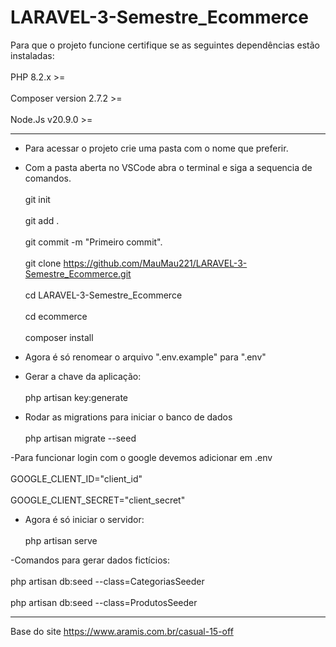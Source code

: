 # LARAVEL-3-Semestre_Ecommerce
Para que o projeto funcione certifique se as seguintes dependências estão instaladas:  <br>  
PHP 8.2.x >=  <br>  
Composer version 2.7.2 >= <br>  
Node.Js v20.9.0 >=  <br>  

-------------------------------------------
- Para acessar o projeto crie uma pasta com o nome que preferir. <br>  
- Com a pasta aberta no VSCode abra o terminal e siga a sequencia de comandos. <br>  
git init <br>  
git add . <br>  
git commit -m "Primeiro commit".  <br>  
git clone https://github.com/MauMau221/LARAVEL-3-Semestre_Ecommerce.git <br>  
cd LARAVEL-3-Semestre_Ecommerce <br>  
cd ecommerce <br>  
composer install <br>  

- Agora é só renomear o arquivo ".env.example" para ".env" <br>  
- Gerar a chave da aplicação: <br>  
php artisan key:generate <br>  
- Rodar as migrations para iniciar o banco de dados <br>  
php artisan migrate --seed <br>  

-Para funcionar login com o google devemos adicionar em .env <br>  
GOOGLE_CLIENT_ID="client_id" <br>  
GOOGLE_CLIENT_SECRET="client_secret" <br>  

- Agora é só iniciar o servidor: <br>  
php artisan serve <br>

-Comandos para gerar dados fictícios: <br>  
php artisan db:seed --class=CategoriasSeeder <br>  
php artisan db:seed --class=ProdutosSeeder <br>  

---------------------------------------------

Base do site https://www.aramis.com.br/casual-15-off
